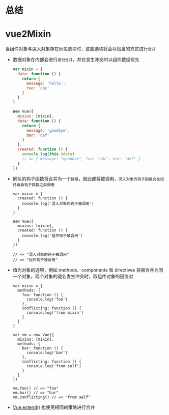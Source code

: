 # 总结
# vue2Mixin

当组件对象与混入对象存在同名选项时，这些选项将会以恰当的方式进行```合并```

- 数据对象在内部会进行```递归合并```，并在发生冲突时以组件数据优先

  ```js
  var mixin = {
    data: function () {
      return {
        message: 'hello',
        foo: 'abc'
      }
    }
  }
  
  new Vue({
    mixins: [mixin],
    data: function () {
      return {
        message: 'goodbye',
        bar: 'def'
      }
    },
    created: function () {
      console.log(this.$data)
      // => { message: "goodbye", foo: "abc", bar: "def" }
    }
  })
  ```

- 同名的钩子函数将合并为一个```数组```，因此都将被调用，``混入对象的钩子函数会在组件自身钩子函数之前调用``

  ```JS
  var mixin = {
    created: function () {
      console.log('混入对象的钩子被调用')
    }
  }
  
  new Vue({
    mixins: [mixin],
    created: function () {
      console.log('组件钩子被调用')
    }
  })
  
  // => "混入对象的钩子被调用"
  // => "组件钩子被调用"
  ```

- 值为对象的选项，例如 methods、components 和 directives 将被合并为同一个对象，两个对象的键名发生冲突时，取组件对象的键值对

  ```JS
  var mixin = {
    methods: {
      foo: function () {
        console.log('foo')
      },
      conflicting: function () {
        console.log('from mixin')
      }
    }
  }
  
  var vm = new Vue({
    mixins: [mixin],
    methods: {
      bar: function () {
        console.log('bar')
      },
      conflicting: function () {
        console.log('from self')
      }
    }
  })
  
  vm.foo() // => "foo"
  vm.bar() // => "bar"
  vm.conflicting() // => "from self"
  ```

- [Vue.extend()](https://juejin.cn/post/6982558712149835790) 也使用相同的策略进行合并
